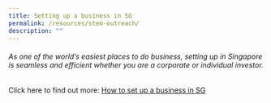```yaml
---
title: Setting up a business in SG
permalink: /resources/stem-outreach/
description: ""
---
```

###### As one of the world’s easiest places to do business, setting up in Singapore is seamless and efficient whether you are a corporate or individual investor.

Click here to find out more: [How to set up a business in SG](https://www.edb.gov.sg/en/setting-up-in-singapore/how-to-set-up.html)